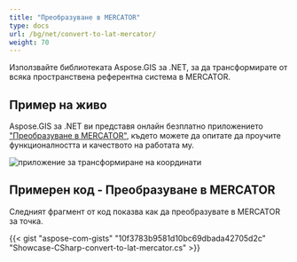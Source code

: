 ```yaml
---
title: "Преобразуване в MERCATOR"
type: docs
url: /bg/net/convert-to-lat-mercator/
weight: 70
---
```


Използвайте библиотеката Aspose.GIS за .NET, за да трансформирате от всяка пространствена референтна система в MERCATOR.

## **Пример на живо**

Aspose.GIS за .NET ви представя онлайн безплатно приложението ["Преобразуване в MERCATOR"](https://products.aspose.app/gis/transformation/convert-to-lat-mercator), където можете да опитате да проучите функционалността и качеството на работата му.

![приложение за трансформиране на координати](transform-coordinates.png)

## **Примерен код - Преобразуване в MERCATOR**

Следният фрагмент от код показва как да преобразувате в MERCATOR за точка.

{{< gist "aspose-com-gists" "10f3783b9581d10bc69dbada42705d2c" "Showcase-CSharp-convert-to-lat-mercator.cs" >}}
